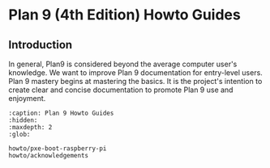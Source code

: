 Plan 9 (4th Edition) Howto Guides
=================================

## Introduction

In general, Plan9 is considered beyond the average computer user's knowledge. We want to improve Plan 9 documentation for entry-level users. Plan 9 mastery begins at mastering the basics. It is the project's intention to create clear and concise documentation to promote Plan 9 use and enjoyment.


```{toctree}
:caption: Plan 9 Howto Guides
:hidden:
:maxdepth: 2
:glob:

howto/pxe-boot-raspberry-pi
howto/acknowledgements
```
